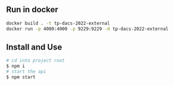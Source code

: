 ## Run in docker

```sh
docker build . -t tp-dacs-2022-external
docker run -p 4000:4000 -p 9229:9229 -d tp-dacs-2022-external
```

## Install and Use

```sh
# cd into project root
$ npm i
# start the api
$ npm start
```
